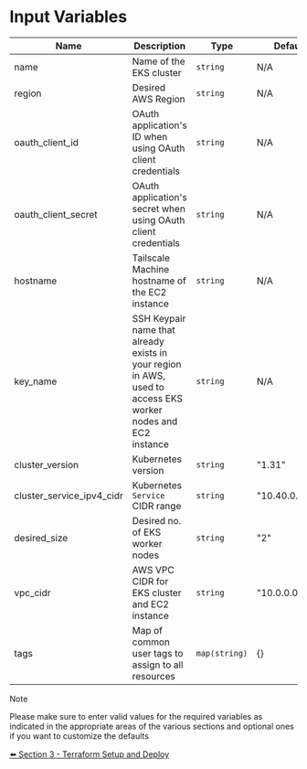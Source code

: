 # Input Variables

| Name | Description | Type | Default | Required |
|------|-------------|------|---------|:--------:|
| name | Name of the EKS cluster | `string` | N/A | Yes |
| region | Desired AWS Region | `string` | N/A | Yes |
| oauth_client_id | OAuth application's ID when using OAuth client credentials | `string` | N/A | Yes |
| oauth_client_secret | OAuth application's secret when using OAuth client credentials | `string` | N/A | Yes |
| hostname | Tailscale Machine hostname of the EC2 instance | `string` | N/A | Yes |
| key_name | SSH Keypair name that already exists in your region in AWS, used to access EKS worker nodes and EC2 instance | `string` | N/A | Yes |
| cluster_version | Kubernetes version | `string` | "1.31" | No |
| cluster_service_ipv4_cidr | Kubernetes `Service` CIDR range | `string` | "10.40.0.0/16" | No |
| desired_size | Desired no. of EKS worker nodes | `string` | "2" | No |
| vpc_cidr | AWS VPC CIDR for EKS cluster and EC2 instance | `string` | "10.0.0.0/16" | No |
| tags | Map of common user tags to assign to all resources | `map(string)` | {} | No |

> [!NOTE]
> Please make sure to enter valid values for the required variables as indicated in the appropriate areas of the various sections and optional ones if you want to customize the defaults
  
[:arrow_left: Section 3 - Terraform Setup and Deploy](section-3-terraform-setup.md)
